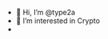 - 👋 Hi, I’m @type2a
- 👀 I’m interested in Crypto
-
   
<!---
type2a/type2a is a ✨ special ✨ repository because its `README.md` (this file) appears on your GitHub profile.
You can click the Preview link to take a look at your changes.
--->
